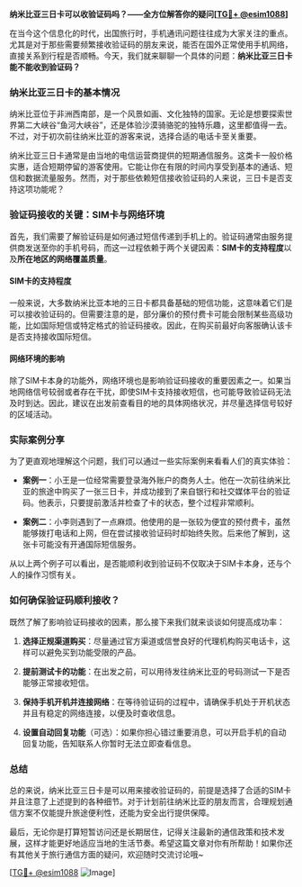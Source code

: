 **纳米比亚三日卡可以收验证码吗？——全方位解答你的疑问[[TG💪+ @esim1088](https://t.me/s/esim1088)]**

在当今这个信息化的时代，出国旅行时，手机通讯问题往往成为大家关注的重点。尤其是对于那些需要频繁接收验证码的朋友来说，能否在国外正常使用手机网络，直接关系到行程是否顺畅。今天，我们就来聊聊一个具体的问题：**纳米比亚三日卡能不能收到验证码？**

### 纳米比亚三日卡的基本情况

纳米比亚位于非洲西南部，是一个风景如画、文化独特的国家。无论是想要探索世界第二大峡谷“鱼河大峡谷”，还是体验沙漠骑骆驼的独特乐趣，这里都值得一去。不过，对于初次前往纳米比亚的游客来说，选择合适的电话卡至关重要。

纳米比亚三日卡通常是由当地的电信运营商提供的短期通信服务。这类卡一般价格实惠，适合短期停留的游客使用。它能让你在有限的时间内享受到基本的通话、短信和数据流量服务。然而，对于那些依赖短信接收验证码的人来说，三日卡是否支持这项功能呢？

### 验证码接收的关键：SIM卡与网络环境

首先，我们需要了解验证码是如何通过短信传递到手机上的。验证码通常由服务提供商发送至你的手机号码，而这一过程依赖于两个关键因素：**SIM卡的支持程度**以及**所在地区的网络覆盖质量**。

#### SIM卡的支持程度

一般来说，大多数纳米比亚本地的三日卡都具备基础的短信功能，这意味着它们是可以接收验证码的。但需要注意的是，部分廉价的预付费卡可能会限制某些高级功能，比如国际短信或特定格式的验证码接收。因此，在购买前最好向客服确认该卡是否支持接收国际短信。

#### 网络环境的影响

除了SIM卡本身的功能外，网络环境也是影响验证码接收的重要因素之一。如果当地网络信号较弱或者存在干扰，即使SIM卡支持接收短信，也可能导致验证码无法及时到达。因此，建议在出发前查看目的地的具体网络状况，并尽量选择信号较好的区域活动。

### 实际案例分享

为了更直观地理解这个问题，我们可以通过一些实际案例来看看人们的真实体验：

- **案例一**：小王是一位经常需要登录海外账户的商务人士。他在一次前往纳米比亚的旅途中购买了一张三日卡，并成功接到了来自银行和社交媒体平台的验证码。他表示，只要提前激活并检查了卡的状态，整个过程非常顺利。
  
- **案例二**：小李则遇到了一点麻烦。他使用的是一张较为便宜的预付费卡，虽然能够拨打电话和上网，但在尝试接收验证码时却始终失败。后来他了解到，这张卡可能没有开通国际短信服务。

从以上两个例子可以看出，是否能顺利收到验证码不仅取决于SIM卡本身，还与个人的操作习惯有关。

### 如何确保验证码顺利接收？

既然了解了影响验证码接收的因素，那么接下来我们就来谈谈如何提高成功率：

1. **选择正规渠道购买**：尽量通过官方渠道或信誉良好的代理机构购买电话卡，这样可以避免买到功能受限的产品。
   
2. **提前测试卡的功能**：在出发之前，可以用待发往纳米比亚的号码测试一下是否能够正常接收短信。

3. **保持手机开机并连接网络**：在等待验证码的过程中，请确保手机处于开机状态并且有稳定的网络连接，以便及时查收信息。

4. **设置自动回复功能**（可选）：如果你担心错过重要消息，可以开启手机的自动回复功能，告知联系人你暂时无法立即查看信息。

### 总结

总的来说，纳米比亚三日卡是可以用来接收验证码的，前提是选择了合适的SIM卡并且注意了上述提到的各种细节。对于计划前往纳米比亚的朋友而言，合理规划通信方案不仅能提升旅途便利性，还能为安全出行提供保障。

最后，无论你是打算短暂访问还是长期居住，记得关注最新的通信政策和技术发展，这样才能更好地适应当地的生活节奏。希望这篇文章对你有所帮助！如果你还有其他关于旅行通信方面的疑问，欢迎随时交流讨论哦~

[[TG💪+ @esim1088](https://t.me/s/esim1088) ![Image](https://i.postimg.cc/4NQfJmqS/Snipaste-2025-05-13-00-14-12.png)]